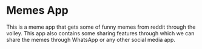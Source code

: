 # Memes App

This is a meme app that gets some of funny memes from reddit through the volley. This app also contains some sharing features through which we can share the memes through WhatsApp or any other social media app.



